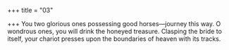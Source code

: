 +++
title = "03"

+++
You two glorious ones possessing good horses—journey this way. O  wondrous ones, you will drink the honeyed treasure.
Clasping the bride to itself, your chariot presses upon the boundaries of  heaven with its tracks.